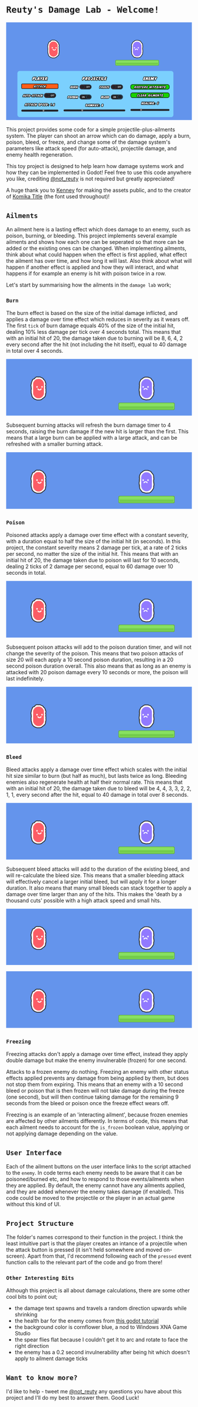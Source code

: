 # `Reuty's Damage Lab - Welcome!`

![](gifs/all.gif)

This project provides some code for a simple projectile-plus-ailments system. The player can shoot an arrow which can do damage, apply a burn, poison, bleed, or freeze, and change some of the damage system's parameters like attack speed (for auto-attack), projectile damage, and enemy health regeneration.

This toy project is designed to help learn how damage systems work and how they can be implemented in Godot! Feel free to use this code anywhere you like, crediting [@not_reuty](https://twitter.com/not_reuty) is not required but greatly appreciated!

A huge thank you to [Kenney](https://twitter.com/KenneyNL) for making the assets public, and to the creator of [Komika Title](https://www.dafont.com/komika-title.font) (the font used throughout)!

## `Ailments`
An ailment here is a lasting effect which does damage to an enemy, such as poison, burning, or bleeding. This project implements several example ailments and shows how each one can be seperated so that more can be added or the existing ones can be changed. When implementing ailments, think about what could happen when the effect is first applied, what effect the ailment has over time, and how long it will last. Also think about what will happen if another effect is applied and how they will interact, and what happens if for example an enemy is hit with poison twice in a row.

Let's start by summarising how the ailments in the `damage lab` work;

### `Burn`
The burn effect is based on the size of the initial damage inflicted, and applies a damage over time effect which reduces in severity as it wears off. The first `tick` of burn damage equals 40% of the size of the initial hit, dealing 10% less damage per tick over 4 seconds total. This means that with an initial hit of 20, the damage taken due to burning will be 8, 6, 4, 2 every second after the hit (not including the hit itself), equal to 40 damage in total over 4 seconds.

![](gifs/burn.gif)

Subsequent burning attacks will refresh the burn damage timer to 4 seconds, raising the burn damage if the new hit is larger than the first. This means that a large burn can be applied with a large attack, and can be refreshed with a smaller burning attack.

![](gifs/burn2.gif)

### `Poison`
Poisoned attacks apply a damage over time effect with a constant severity, with a duration equal to half the size of the initial hit (in seconds). In this project, the constant severity means 2 damage per tick, at a rate of 2 ticks per second, no matter the size of the initial hit. This means that with an initial hit of 20, the damage taken due to poison will last for 10 seconds, dealing 2 ticks of 2 damage per second, equal to 60 damage over 10 seconds in total.

![](gifs/poison.gif)

Subsequent poison attacks will add to the poison duration timer, and will not change the severity of the poison. This means that two poison attacks of size 20 will each apply a 10 second poison duration, resulting in a 20 second poison duration overall. This also means that as long as an enemy is attacked with 20 poison damage every 10 seconds or more, the poison will last indefinitely.

![](gifs/poison2.gif)

### `Bleed`
Bleed attacks apply a damage over time effect which scales with the initial hit size similar to burn (but half as much), but lasts twice as long. Bleeding enemies also regenerate health at half their normal rate. This means that with an initial hit of 20, the damage taken due to bleed will be 4, 4, 3, 3, 2, 2, 1, 1, every second after the hit, equal to 40 damage in total over 8 seconds. 

![](gifs/bleed.gif)

Subsequent bleed attacks will add to the duration of the existing bleed, and will re-calculate the bleed size. This means that a smaller bleeding attack will effectively cancel a larger initial bleed, but will apply it for a longer duration. It also means that many small bleeds can stack together to apply a damage over time larger than any of the hits. This makes the 'death by a thousand cuts' possible with a high attack speed and small hits.

![](gifs/bleed2.gif)

![](gifs/bleed3.gif)

### `Freezing`
Freezing attacks don't apply a damage over time effect, instead they apply double damage but make the enemy invulnerable (frozen) for one second.

Attacks to a frozen enemy do nothing. Freezing an enemy with other status effects applied prevents any damage from being applied by them, but does not stop them from expiring. This means that an enemy with a 10 second bleed or poison that is then frozen will not take damage during the freeze (one second), but will then continue taking damage for the remaining 9 seconds from the bleed or poison once the freeze effect wears off.

Freezing is an example of an 'interacting ailment', because frozen enemies are affected by other ailments differently. In terms of code, this means that each ailment needs to account for the `is_frozen` boolean value, applying or not applying damage depending on the value.

## `User Interface`
Each of the ailment buttons on the user interface links to the script attached to the `enemy`. In code terms each enemy needs to be aware that it can be poisoned/burned etc, and how to respond to those events/ailments when they are applied. By default, the enemy cannot have any ailments applied, and they are added whenever the enemy takes damage (if enabled). This code could be moved to the projectile or the player in an actual game without this kind of UI.

## `Project Structure`
The folder's names correspond to their function in the project. I think the least intuitive part is that the player creates an intance of a projectile when the attack button is pressed (it isn't held somewhere and moved on-screen). Apart from that, I'd recommend following each of the `pressed` event function calls to the relevant part of the code and go from there!

### `Other Interesting Bits`
Although this project is all about damage calculations, there are some other cool bits to point out;
- the damage text spawns and travels a random direction upwards while shrinking
- the health bar for the enemy comes from [this godot tutorial](https://kidscancode.org/godot_recipes/ui/unit_healthbar/)
- the background color is cornflower blue, a nod to Windows XNA Game Studio
- the spear flies flat because I couldn't get it to arc and rotate to face the right direction
- the enemy has a 0.2 second invulnerability after being hit which doesn't apply to ailment damage ticks

## `Want to know more?`
I'd like to help - tweet me [@not_reuty](https://twitter.com/not_reuty) any questions you have about this project and I'll do my best to answer them. Good Luck!
